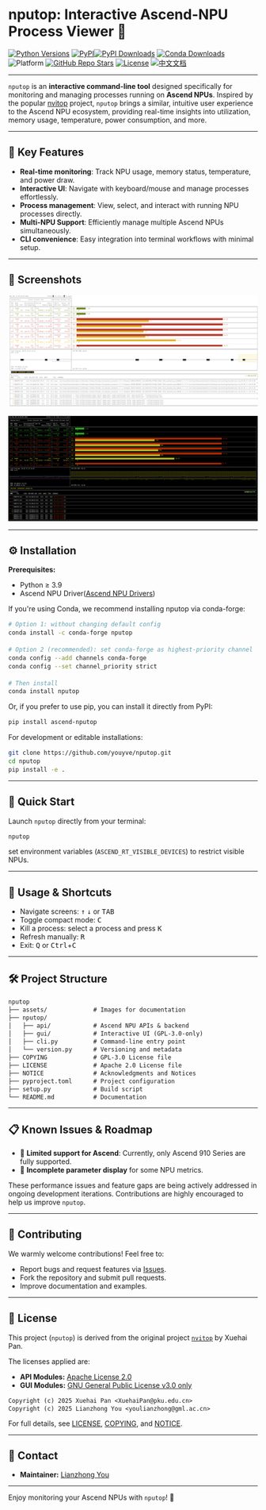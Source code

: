 # nputop: Interactive Ascend-NPU Process Viewer 🚀

[![Python Versions](https://img.shields.io/badge/python-3.9%2B-blue.svg)](https://www.python.org/)
[![PyPI](https://img.shields.io/badge/-PyPI-informational?logo=pypi)![PyPI Downloads](https://static.pepy.tech/badge/ascend-nputop)](https://pepy.tech/project/ascend-nputop)
[![Conda Downloads](https://img.shields.io/conda/dn/conda-forge/nputop?label=Conda%20downloads&logo=anaconda&color=orange)](https://anaconda.org/conda-forge/nputop)
![Platform](https://img.shields.io/badge/platform-linux-green)
[![GitHub Repo Stars](https://img.shields.io/github/stars/youyve/nputop?label=stars&logo=github&color=brightgreen)](https://github.com/youyve/nputop/stargazers)
[![License](https://img.shields.io/badge/license-Apache%202.0%20%7C%20GPLv3-blue.svg)](LICENSE)
[![中文文档](https://img.shields.io/badge/Docs-中文-red)](README_zh.md)

---

`nputop` is an **interactive command-line tool** designed specifically for monitoring and managing processes running on **Ascend NPUs**. Inspired by the popular [nvitop](https://github.com/XuehaiPan/nvitop) project, `nputop` brings a similar, intuitive user experience to the Ascend NPU ecosystem, providing real-time insights into utilization, memory usage, temperature, power consumption, and more.

---

## 🌟 Key Features

* **Real-time monitoring**: Track NPU usage, memory status, temperature, and power draw.
* **Interactive UI**: Navigate with keyboard/mouse and manage processes effortlessly.
* **Process management**: View, select, and interact with running NPU processes directly.
* **Multi-NPU Support**: Efficiently manage multiple Ascend NPUs simultaneously.
* **CLI convenience**: Easy integration into terminal workflows with minimal setup.

---

## 📸 Screenshots

![](assets/nputop0514_3.png)

![](assets/ascend-npu.png)


---

## ⚙️ Installation

**Prerequisites:**

* Python ≥ 3.9
* Ascend NPU Driver([Ascend NPU Drivers](https://www.hiascend.com/en/hardware/firmware-drivers/community))


If you're using Conda, we recommend installing nputop via conda-forge:
```bash
# Option 1: without changing default config
conda install -c conda-forge nputop

# Option 2 (recommended): set conda-forge as highest-priority channel
conda config --add channels conda-forge
conda config --set channel_priority strict

# Then install
conda install nputop
```
Or, if you prefer to use pip, you can install it directly from PyPI:
```bash
pip install ascend-nputop
```

For development or editable installations:

```bash
git clone https://github.com/youyve/nputop.git
cd nputop
pip install -e .
```

---

## 🚀 Quick Start

Launch `nputop` directly from your terminal:

```bash
nputop
```

set environment variables (`ASCEND_RT_VISIBLE_DEVICES`) to restrict visible NPUs.

---

## 🔑 Usage & Shortcuts

* Navigate screens: <kbd>↑</kbd> <kbd>↓</kbd> or <kbd>TAB</kbd>
* Toggle compact mode: <kbd>C</kbd>
* Kill a process: select a process and press <kbd>K</kbd>
* Refresh manually: <kbd>R</kbd>
* Exit: <kbd>Q</kbd> or <kbd>Ctrl</kbd>+<kbd>C</kbd>

---

## 🛠️ Project Structure

```
nputop
├── assets/             # Images for documentation
├── nputop/
│   ├── api/            # Ascend NPU APIs & backend
│   ├── gui/            # Interactive UI (GPL-3.0-only)
│   ├── cli.py          # Command-line entry point
│   └── version.py      # Versioning and metadata
├── COPYING             # GPL-3.0 License file
├── LICENSE             # Apache 2.0 License file
├── NOTICE              # Acknowledgments and Notices
├── pyproject.toml      # Project configuration
├── setup.py            # Build script
└── README.md           # Documentation
```

---

## 📋 Known Issues & Roadmap
* 🚧 **Limited support for Ascend**: Currently, only Ascend 910 Series are fully supported.
* 🚧 **Incomplete parameter display** for some NPU metrics.

These performance issues and feature gaps are being actively addressed in ongoing development iterations. Contributions are highly encouraged to help us improve `nputop`.

---

## 🤝 Contributing

We warmly welcome contributions! Feel free to:

* Report bugs and request features via [Issues](https://github.com/youyve/nputop/issues).
* Fork the repository and submit pull requests.
* Improve documentation and examples.

---

## 📃 License

This project (`nputop`) is derived from the original project [`nvitop`](https://github.com/XuehaiPan/nvitop) by Xuehai Pan.

The licenses applied are:

* **API Modules:** [Apache License 2.0](https://www.apache.org/licenses/LICENSE-2.0)
* **GUI Modules:** [GNU General Public License v3.0 only](https://www.gnu.org/licenses/gpl-3.0.html)

```
Copyright (c) 2025 Xuehai Pan <XuehaiPan@pku.edu.cn>
Copyright (c) 2025 Lianzhong You <youlianzhong@gml.ac.cn>
```

For full details, see [LICENSE](LICENSE), [COPYING](COPYING), and [NOTICE](NOTICE).

---

## 📧 Contact

* **Maintainer:** [Lianzhong You](mailto:youlianzhong@gml.ac.cn)

---

Enjoy monitoring your Ascend NPUs with `nputop`! 🎉
